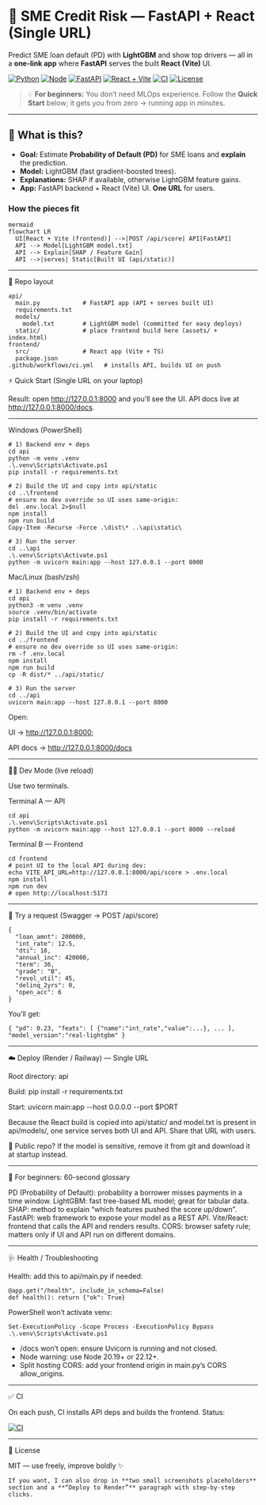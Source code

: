 # 🚀 SME Credit Risk — FastAPI + React (Single URL)

Predict SME loan default (PD) with **LightGBM** and show top drivers — all in a **one-link app** where **FastAPI** serves the built **React (Vite)** UI.

[![Python](https://img.shields.io/badge/Python-3.11%2B-blue)](https://www.python.org/)
[![Node](https://img.shields.io/badge/Node-20.19%2B%20or%2022.12%2B-brightgreen)](https://nodejs.org/)
[![FastAPI](https://img.shields.io/badge/FastAPI-💨-teal)](https://fastapi.tiangolo.com/)
[![React + Vite](https://img.shields.io/badge/React%20%2B%20Vite-frontend-61DAFB)](https://vitejs.dev/)
[![CI](https://github.com/10-kp/SME-Credit-Risk-ML/actions/workflows/ci.yml/badge.svg?branch=main)](https://github.com/10-kp/SME-Credit-Risk-ML/actions/workflows/ci.yml)
[![License](https://img.shields.io/badge/License-MIT-yellow)](LICENSE)

> 💡 **For beginners:** You don’t need MLOps experience. Follow the **Quick Start** below; it gets you from zero → running app in minutes.

---

## 🧭 What is this?

- **Goal:** Estimate **Probability of Default (PD)** for SME loans and **explain** the prediction.
- **Model:** LightGBM (fast gradient-boosted trees).
- **Explanations:** SHAP if available, otherwise LightGBM feature gains.
- **App:** FastAPI backend + React (Vite) UI. **One URL** for users.

### How the pieces fit

```
mermaid
flowchart LR
  UI[React + Vite (frontend)] -->|POST /api/score| API[FastAPI]
  API --> Model[LightGBM model.txt]
  API --> Explain[SHAP / Feature Gain]
  API -->|serves| Static[Built UI (api/static)]
```

---

📂 Repo layout
```
api/
  main.py            # FastAPI app (API + serves built UI)
  requirements.txt
  models/
    model.txt        # LightGBM model (committed for easy deploys)
  static/            # place frontend build here (assets/ + index.html)
frontend/
  src/               # React app (Vite + TS)
  package.json
.github/workflows/ci.yml   # installs API, builds UI on push
```

⚡ Quick Start (Single URL on your laptop)

Result: open http://127.0.0.1:8000 and you’ll see the UI.
API docs live at http://127.0.0.1:8000/docs.

---

Windows (PowerShell)
```
# 1) Backend env + deps
cd api
python -m venv .venv
.\.venv\Scripts\Activate.ps1
pip install -r requirements.txt

# 2) Build the UI and copy into api/static
cd ..\frontend
# ensure no dev override so UI uses same-origin:
del .env.local 2>$null
npm install
npm run build
Copy-Item -Recurse -Force .\dist\* ..\api\static\

# 3) Run the server
cd ..\api
.\.venv\Scripts\Activate.ps1
python -m uvicorn main:app --host 127.0.0.1 --port 8000
```

Mac/Linux (bash/zsh)
```
# 1) Backend env + deps
cd api
python3 -m venv .venv
source .venv/bin/activate
pip install -r requirements.txt

# 2) Build the UI and copy into api/static
cd ../frontend
# ensure no dev override so UI uses same-origin:
rm -f .env.local
npm install
npm run build
cp -R dist/* ../api/static/

# 3) Run the server
cd ../api
uvicorn main:app --host 127.0.0.1 --port 8000
```

Open:

UI → http://127.0.0.1:8000;

API docs → http://127.0.0.1:8000/docs


---
👩‍💻 Dev Mode (live reload)

Use two terminals.

Terminal A — API
```
cd api
.\.venv\Scripts\Activate.ps1
python -m uvicorn main:app --host 127.0.0.1 --port 8000 --reload
```

Terminal B — Frontend
```
cd frontend
# point UI to the local API during dev:
echo VITE_API_URL=http://127.0.0.1:8000/api/score > .env.local
npm install
npm run dev
# open http://localhost:5173
```


---
🧪 Try a request (Swagger → POST /api/score)
```
{
  "loan_amnt": 200000,
  "int_rate": 12.5,
  "dti": 18,
  "annual_inc": 420000,
  "term": 36,
  "grade": "B",
  "revol_util": 45,
  "delinq_2yrs": 0,
  "open_acc": 6
}
```

You’ll get:
```
{ "pd": 0.23, "feats": [ {"name":"int_rate","value":...}, ... ], "model_version":"real-lightgbm" }
```


---
☁️ Deploy (Render / Railway) — Single URL

Root directory: api

Build: pip install -r requirements.txt

Start: uvicorn main:app --host 0.0.0.0 --port $PORT

Because the React build is copied into api/static/ and model.txt is present in api/models/, one service serves both UI and API. Share that URL with users.

🔐 Public repo? If the model is sensitive, remove it from git and download it at startup instead.


---

🧰 For beginners: 60-second glossary

PD (Probability of Default): probability a borrower misses payments in a time window.
LightGBM: fast tree-based ML model; great for tabular data.
SHAP: method to explain “which features pushed the score up/down”.
FastAPI: web framework to expose your model as a REST API.
Vite/React: frontend that calls the API and renders results.
CORS: browser safety rule; matters only if UI and API run on different domains.


---

🩺 Health / Troubleshooting

Health: add this to api/main.py if needed:
```
@app.get("/health", include_in_schema=False)
def health(): return {"ok": True}
```

PowerShell won’t activate venv:
```
Set-ExecutionPolicy -Scope Process -ExecutionPolicy Bypass
.\.venv\Scripts\Activate.ps1
```

- /docs won’t open: ensure Uvicorn is running and not closed.
- Node warning: use Node 20.19+ or 22.12+.
- Split hosting CORS: add your frontend origin in main.py’s CORS allow_origins.


---

✅ CI

On each push, CI installs API deps and builds the frontend.
Status:

[![CI](https://img.shields.io/github/actions/workflow/status/10-kp/SME-Credit-Risk-ML/ci.yml?branch=main&label=CI&logo=github)](https://github.com/10-kp/SME-Credit-Risk-ML/actions/workflows/ci.yml)



---

📜 License

MIT — use freely, improve boldly ✨
```
If you want, I can also drop in **two small screenshots placeholders** section and a **“Deploy to Render”** paragraph with step-by-step clicks.
```



